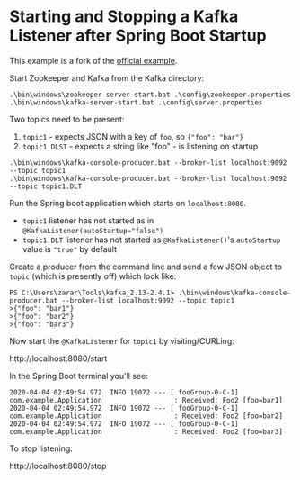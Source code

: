 # Starting and Stopping a Kafka Listener after Spring Boot Startup

This example is a fork of the [official example](https://github.com/spring-projects/spring-kafka/tree/master/samples/sample-01).

Start Zookeeper and Kafka from the Kafka directory:

```
.\bin\windows\zookeeper-server-start.bat .\config\zookeeper.properties
.\bin\windows\kafka-server-start.bat .\config\server.properties
```

Two topics need to be present:

1. `topic1` - expects JSON with a key of `foo`, so `{"foo": "bar"}`
2. `topic1.DLST` - expects a string like "foo"  - is listening on startup

```$xslt
.\bin\windows\kafka-console-producer.bat --broker-list localhost:9092 --topic topic1
.\bin\windows\kafka-console-producer.bat --broker-list localhost:9092 --topic topic1.DLT
```

Run the Spring boot application which starts on `localhost:8080`.

- `topic1` listener has not started as in `@KafkaListener(autoStartup="false")`
- `topic1.DLT` listener has not started as `@KafkaListener()`'s `autoStartup` value is `"true"` by default

Create a producer from the command line and send a few JSON object to `topic` (which is presently off) which look like:

```
PS C:\Users\zarar\Tools\kafka_2.13-2.4.1> .\bin\windows\kafka-console-producer.bat --broker-list localhost:9092 --topic topic1                                                                                                                     >{"foo": "bar1"}
>{"foo": "bar2"}
>{"foo": "bar3"}
```


Now start the `@KafkaListener` for `topic1` by visiting/CURLing:

http://localhost:8080/start

In the Spring Boot terminal you'll see:

```
2020-04-04 02:49:54.972  INFO 19072 --- [ fooGroup-0-C-1] com.example.Application                  : Received: Foo2 [foo=bar1]
2020-04-04 02:49:54.972  INFO 19072 --- [ fooGroup-0-C-1] com.example.Application                  : Received: Foo2 [foo=bar2]
2020-04-04 02:49:54.972  INFO 19072 --- [ fooGroup-0-C-1] com.example.Application                  : Received: Foo2 [foo=bar3]
```

To stop listening:

http://localhost:8080/stop